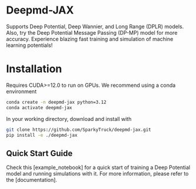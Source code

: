 # Deepmd-JAX

Supports Deep Potential, Deep Wannier, and Long Range (DPLR) models. Also, try the Deep Potential Message Passing (DP-MP) model for more accuracy. Experience blazing fast training and simulation of machine learning potentials!

# Installation
Requires CUDA>=12.0 to run on GPUs. We recommend using a conda environment
```bash
conda create -n deepmd-jax python=3.12
conda activate deepmd-jax
```
In your working directory, download and install with
```bash
git clone https://github.com/SparkyTruck/deepmd-jax.git
pip install -e ./deepmd-jax
```

## Quick Start Guide
Check this [example_notebook] for a quick start of training a Deep Potential model and running simulations with it. For more information, please refer to the [documentation].
